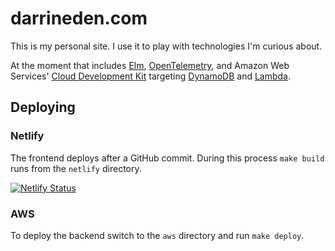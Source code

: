# darrineden.com
This is my personal site. I use it to play with technologies I'm curious about.

At the moment that includes [Elm](https://elm-lang.org/), [OpenTelemetry](https://opentelemetry.io/),
and Amazon Web Services' [Cloud Development Kit](https://aws.amazon.com/cdk/)
targeting [DynamoDB](https://aws.amazon.com/dynamodb/) and [Lambda](https://aws.amazon.com/lambda/).

## Deploying

### Netlify
The frontend deploys after a GitHub commit. During this process `make build` runs from the `netlify` directory.

[![Netlify Status](https://api.netlify.com/api/v1/badges/3835ae1e-7244-4ffe-90d3-36dfc37fe4a7/deploy-status)](https://app.netlify.com/sites/darrineden/deploys)

### AWS

To deploy the backend switch to the `aws` directory and run `make deploy`.
